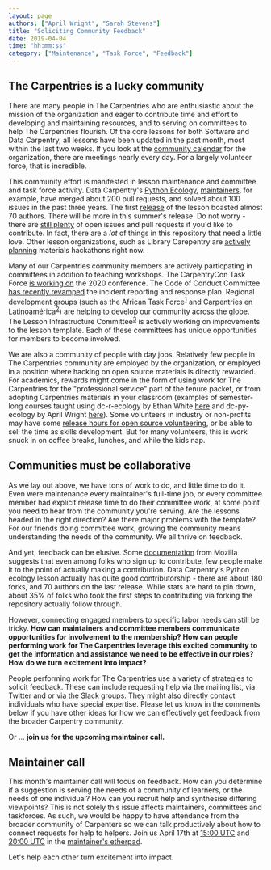 ```yaml
---
layout: page
authors: ["April Wright", "Sarah Stevens"]
title: "Soliciting Community Feedback"
date: 2019-04-04
time: "hh:mm:ss"
category: ["Maintenance", "Task Force", "Feedback"]
---
```


## The Carpentries is a lucky community

There are many people in The Carpentries who are enthusiastic about the mission of the organization and eager to contribute time and effort to developing and maintaining resources, and to serving on committees to help The Carpentries flourish. Of the core lessons for both Software and Data Carpentry, all lessons have been updated in the past month, most within the last two weeks. If you look at the [community calendar](https://calendar.google.com/calendar/embed?src=oseuuoht0tvjbokgg3noh8c47g@group.calendar.google.com&ctz=America/New_York&pli=1) for the organization, there are meetings nearly every day. For a largely volunteer force, that is incredible.

This community effort is manifested in lesson maintenance and committee and task force activity. Data Carpentry's [Python Ecology](https://datacarpentry.org/python-ecology-lesson/), [maintainers](https://github.com/datacarpentry/python-ecology-lesson/blob/gh-pages/README.md), for example, have merged about 200 pull requests, and solved about 100 issues in the past three years. The first [release](https://zenodo.org/record/570050#.WQirHY5OnVo) of the lesson boasted almost 70 authors. There will be more in this summer's release. Do not worry - there are [still plenty](https://github.com/datacarpentry/python-ecology-lesson/pulls) of open issues and pull requests if you'd like to contribute. In fact, there are a _lot_ of things in this repository that need a little love. Other lesson organizations, such as Library Carepentry are [actively planning](https://twitter.com/LibCarpentry/status/1111344572150530051) materials hackathons right now.

Many of our Carpentries community members are actively particpating in committees in addition to teaching workshops. The CarpentryCon Task Force [is working on](https://carpentries.org/blog/2019/03/carpentrycon2020-themes-and-venues/) the 2020 conference.  The Code of Conduct Committee [has recently revamped](https://carpentries.org/blog/2019/02/coc-documentation-release/) the incident reporting and response plan. Regional development groups (such as the African Task Force<sup>[1][1]</sup> and Carpentries en Latinoamérica<sup>[2][2]</sup>) are helping to develop our community across the globe. The Lesson Infrastructure Committee<sup>[3][3]</sup> is actively working on improvements to the lesson template. Each of these committees has unique opportunities for members to become involved. 

We are also a community of people with day jobs. Relatively few people in The Carpentries community are employed by the organization, or employed in a position where hacking on open source materials is directly rewarded. For academics, rewards might come in the form of using work for The Carpentries for the "professional service" part of the tenure packet, or from adopting Carpentries materials in your classroom (examples of semester-long courses taught using dc-r-ecology by Ethan White [here](https://datacarpentry.org/semester-biology/) and dc-py-ecology by April Wright [here](https://compbio2018.readthedocs.io/)). Some volunteers in industry or non-profits may have some [release hours for open source volunteering](https://www.techrepublic.com/article/for-50-percent-of-developers-open-source-is-a-9-to-5-job/), or be able to sell the time as skills development. But for many volunteers, this is work snuck in on coffee breaks, lunches, and while the kids nap.

## Communities must be collaborative

As we lay out above, we have tons of work to do, and little time to do it. Even were maintenance every maintainer's full-time job, or every committee member had explicit release time to do their committee work, at some point you need to hear from the community you're serving. Are the lessons headed in the right direction? Are there major problems with the template? For our friends doing committee work, growing the community means understanding the needs of the community. We all thrive on feedback. 

And yet, feedback can be elusive. Some [documentation](https://docs.google.com/presentation/d/1hsJLv1ieSqtXBzd5YZusY-mB8e1VJzaeOmh8Q4VeMio/edit#slide=id.g4435d357b_20) from Mozilla suggests that even among folks who sign up to contribute, few people make it to the point of actually making a contribution. Data Carpentry's Python ecology lesson actually has quite good contributorship - there are about 180 forks, and 70 authors on the last release. While stats are hard to pin down, about 35% of folks who took the first steps to contributing via forking the repository actually follow through. 

However, connecting engaged members to specific labor needs can still be tricky. **How can maintainers and committee members communicate opportunities for involvement to the membership? How can people performing work for The Carpentries leverage this excited community to get the information and assistance we need to be effective in our roles? How do we turn excitement into impact?**

People performing work for The Carpentries use a variety of strategies to solicit feedback. These can include requesting help via the mailing list, via Twitter and or via the Slack groups. They might also  directly contact individuals who have special expertise. Please let us know in the comments below if you have other ideas for how we can effectively get feedback from the broader Carpentry community. 

Or ... **join us for the upcoming maintainer call.**

## Maintainer call

This month's maintainer call will focus on feedback. How can you determine if a suggestion is serving the needs of a community of learners, or the needs of one individual? How can you recruit help and synthesise differing viewpoints? This is not solely this issue affects maintainers, committees and taskforces. As such, we would be happy to have attendance from the broader community of Carpenters so we can talk productively about how to connect requests for help to helpers. Join us April 17th at [15:00 UTC](https://www.timeanddate.com/worldclock/fixedtime.html?iso=20190415T15&p1=%3A&ah=1) and [20:00 UTC](https://www.timeanddate.com/worldclock/fixedtime.html?iso=20190415T20&p1=%3A&ah=1) in the [maintainer's etherpad](https://pad.carpentries.org/maintainers).

Let's help each other turn excitement into impact.

[1]: https://carpentries.org/africa-tf/
[2]: https://carpentries.org/latam-tf
[3]: https://carpentries.org/lesson-infra/